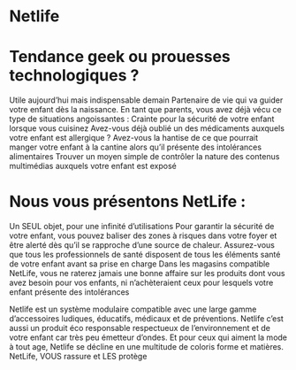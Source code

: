 # Netlife


# Tendance geek ou prouesses technologiques ?

Utile aujourd’hui mais indispensable demain
Partenaire de vie qui va guider votre enfant dès la naissance.
En tant que parents, vous avez déjà vécu ce type de situations angoissantes :
    Crainte pour la sécurité de votre enfant lorsque vous cuisinez 
    Avez-vous déjà oublié un des médicaments auxquels votre enfant est allergique ?
    Avez-vous la hantise de ce que pourrait manger votre enfant à la cantine alors qu’il présente des intolérances alimentaires
    Trouver un moyen simple de contrôler la nature des contenus multimédias auxquels votre enfant est exposé

 # Nous vous présentons NetLife :
Un SEUL objet, pour une infinité d’utilisations
Pour garantir la sécurité de votre enfant, vous pouvez baliser des zones à risques dans votre foyer et être alerté dès qu’il se rapproche d’une source de chaleur.
Assurez-vous que tous les professionnels de santé disposent de tous les éléments santé de votre enfant avant sa prise en charge
Dans les magasins compatible NetLife, vous ne raterez jamais une bonne affaire sur les produits dont vous avez besoin pour vos enfants, ni n’achèteraient ceux pour lesquels votre enfant présente des intolérances

Netlife est un système modulaire compatible avec une large gamme d’accessoires ludiques, éducatifs, médicaux et de préventions.
Netlife c’est aussi un produit éco responsable respectueux de l’environnement et de votre enfant car très peu émetteur d’ondes.
Et pour ceux qui aiment la mode à tout age, Netlife se décline en une multitude de coloris forme et matières.
NetLife,  VOUS rassure et LES protège

